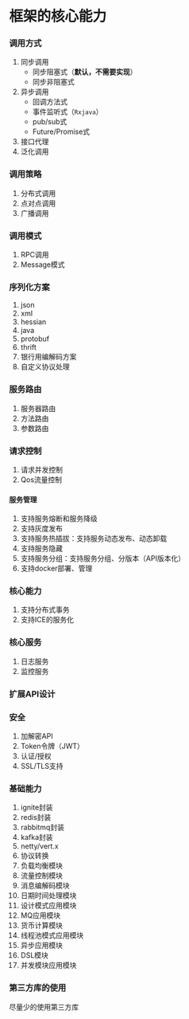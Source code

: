 框架的核心能力
==================================================================
### 调用方式
1. 同步调用
    + 同步阻塞式（**默认，不需要实现**）
    + 同步非阻塞式
2. 异步调用
    + 回调方法式
    + 事件监听式（`Rxjava`）
    + pub/sub式
    + Future/Promise式
3. 接口代理
4. 泛化调用

### 调用策略
1. 分布式调用
2. 点对点调用
3. 广播调用

### 调用模式
1. RPC调用
2. Message模式

### 序列化方案
1. json
2. xml
3. hessian
4. java
5. protobuf
6. thrift
7. 银行用编解码方案
8. 自定义协议处理

### 服务路由
1. 服务器路由
2. 方法路由
3. 参数路由

### 请求控制
1. 请求并发控制
2. Qos流量控制

#### 服务管理
1. 支持服务熔断和服务降级
2. 支持灰度发布
3. 支持服务热插拔：支持服务动态发布、动态卸载
4. 支持服务隐藏
5. 支持服务分组：支持服务分组、分版本（API版本化）
6. 支持docker部署、管理

### 核心能力
1. 支持分布式事务
2. 支持ICE的服务化

### 核心服务
1. 日志服务
2. 监控服务

### 扩展API设计

### 安全
1. 加解密API
2. Token令牌（JWT）
3. 认证/授权
4. SSL/TLS支持

### 基础能力
1. ignite封装
2. redis封装
3. rabbitmq封装
4. kafka封装
5. netty/vert.x
2. 协议转换
3. 负载均衡模块
4. 流量控制模块
5. 消息编解码模块
6. 日期时间处理模块
7. 设计模式应用模块
8. MQ应用模块
9. 货币计算模块
10. 线程池模式应用模块
11. 异步应用模块
12. DSL模块
14. 并发模块应用模块

### 第三方库的使用
尽量少的使用第三方库



